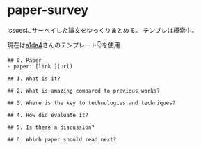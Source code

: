 # paper-survey
Issuesにサーベイした論文をゆっくりまとめる。
テンプレは模索中️。


現在は[a1da4](https://github.com/a1da4/paper-survey)さんのテンプレート👇を使用
```
## 0. Paper
- paper: [link ](url)

## 1. What is it?

## 2. What is amazing compared to previous works?

## 3. Where is the key to technologies and techniques?

## 4. How did evaluate it?

## 5. Is there a discussion?

## 6. Which paper should read next?
```
